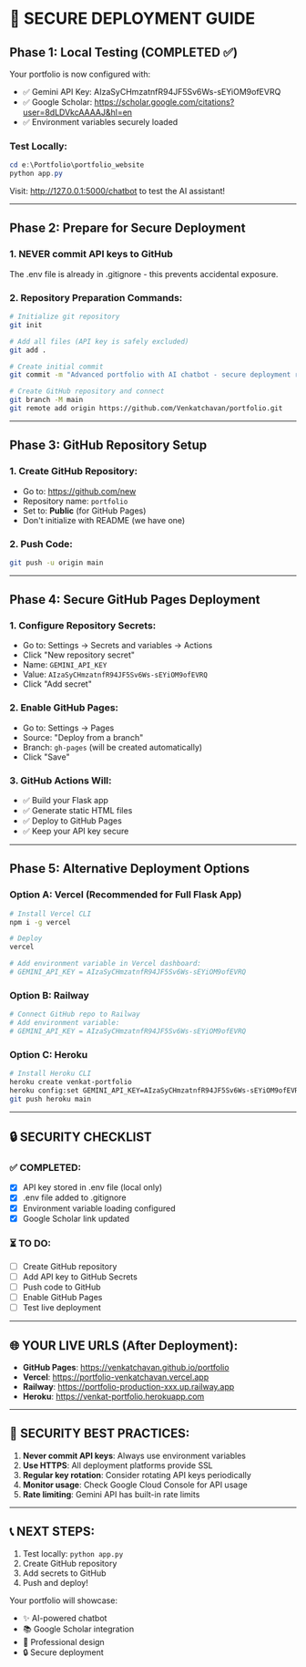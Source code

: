 # 🚀 SECURE DEPLOYMENT GUIDE

## Phase 1: Local Testing (COMPLETED ✅)

Your portfolio is now configured with:
- ✅ Gemini API Key: AIzaSyCHmzatnfR94JF5Sv6Ws-sEYiOM9ofEVRQ
- ✅ Google Scholar: https://scholar.google.com/citations?user=8dLDVkcAAAAJ&hl=en
- ✅ Environment variables securely loaded

### Test Locally:
```powershell
cd e:\Portfolio\portfolio_website
python app.py
```

Visit: http://127.0.0.1:5000/chatbot to test the AI assistant!

---

## Phase 2: Prepare for Secure Deployment

### 1. NEVER commit API keys to GitHub
The .env file is already in .gitignore - this prevents accidental exposure.

### 2. Repository Preparation Commands:
```bash
# Initialize git repository
git init

# Add all files (API key is safely excluded)
git add .

# Create initial commit
git commit -m "Advanced portfolio with AI chatbot - secure deployment ready"

# Create GitHub repository and connect
git branch -M main
git remote add origin https://github.com/Venkatchavan/portfolio.git
```

---

## Phase 3: GitHub Repository Setup

### 1. Create GitHub Repository:
- Go to: https://github.com/new
- Repository name: `portfolio` 
- Set to: **Public** (for GitHub Pages)
- Don't initialize with README (we have one)

### 2. Push Code:
```bash
git push -u origin main
```

---

## Phase 4: Secure GitHub Pages Deployment

### 1. Configure Repository Secrets:
- Go to: Settings → Secrets and variables → Actions
- Click "New repository secret"
- Name: `GEMINI_API_KEY`
- Value: `AIzaSyCHmzatnfR94JF5Sv6Ws-sEYiOM9ofEVRQ`
- Click "Add secret"

### 2. Enable GitHub Pages:
- Go to: Settings → Pages
- Source: "Deploy from a branch"
- Branch: `gh-pages` (will be created automatically)
- Click "Save"

### 3. GitHub Actions Will:
- ✅ Build your Flask app
- ✅ Generate static HTML files
- ✅ Deploy to GitHub Pages
- ✅ Keep your API key secure

---

## Phase 5: Alternative Deployment Options

### Option A: Vercel (Recommended for Full Flask App)
```bash
# Install Vercel CLI
npm i -g vercel

# Deploy
vercel

# Add environment variable in Vercel dashboard:
# GEMINI_API_KEY = AIzaSyCHmzatnfR94JF5Sv6Ws-sEYiOM9ofEVRQ
```

### Option B: Railway
```bash
# Connect GitHub repo to Railway
# Add environment variable:
# GEMINI_API_KEY = AIzaSyCHmzatnfR94JF5Sv6Ws-sEYiOM9ofEVRQ
```

### Option C: Heroku
```bash
# Install Heroku CLI
heroku create venkat-portfolio
heroku config:set GEMINI_API_KEY=AIzaSyCHmzatnfR94JF5Sv6Ws-sEYiOM9ofEVRQ
git push heroku main
```

---

## 🔒 SECURITY CHECKLIST

### ✅ COMPLETED:
- [x] API key stored in .env file (local only)
- [x] .env file added to .gitignore
- [x] Environment variable loading configured
- [x] Google Scholar link updated

### ⏳ TO DO:
- [ ] Create GitHub repository
- [ ] Add API key to GitHub Secrets
- [ ] Push code to GitHub
- [ ] Enable GitHub Pages
- [ ] Test live deployment

---

## 🌐 YOUR LIVE URLS (After Deployment):

- **GitHub Pages**: https://venkatchavan.github.io/portfolio
- **Vercel**: https://portfolio-venkatchavan.vercel.app
- **Railway**: https://portfolio-production-xxx.up.railway.app
- **Heroku**: https://venkat-portfolio.herokuapp.com

---

## 🚨 SECURITY BEST PRACTICES:

1. **Never commit API keys**: Always use environment variables
2. **Use HTTPS**: All deployment platforms provide SSL
3. **Regular key rotation**: Consider rotating API keys periodically
4. **Monitor usage**: Check Google Cloud Console for API usage
5. **Rate limiting**: Gemini API has built-in rate limits

---

## 📞 NEXT STEPS:

1. Test locally: `python app.py`
2. Create GitHub repository
3. Add secrets to GitHub
4. Push and deploy!

Your portfolio will showcase:
- ✨ AI-powered chatbot
- 📚 Google Scholar integration  
- 🎨 Professional design
- 🔒 Secure deployment
